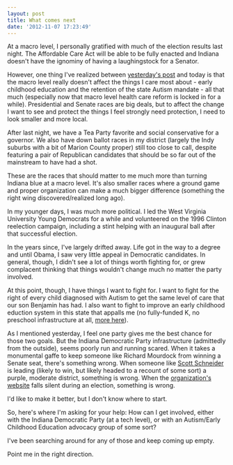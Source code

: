 ```yaml
---
layout: post
title: What comes next
date: '2012-11-07 17:23:49'
---
```


<p>At a macro level, I personally gratified with much of the election results last night. The Affordable Care Act will be able to be fully enacted and Indiana doesn't have the ignominy of having a laughingstock for a Senator.</p>
<p>However, one thing I've realized between <a href="http://blog.chrisvannoy.com/2012/11/why-i-voted/">yesterday's post</a> and today is that the macro level really doesn't affect the things I care most about - early childhood education and the retention of the state Autism mandate - all that much (especially now that macro level health care reform is locked in for a while). Presidential and Senate races are big deals, but to affect the change I want to see and protect the things I feel strongly need protection, I need to look smaller and more local.</p>
<p>After last night, we have a Tea Party favorite and social conservative for a governor. We also have down ballot races in my district (largely the Indy suburbs with a bit of Marion County proper) still too close to call, despite featuring a pair of Republican candidates that should be so far out of the mainstream to have had a shot.</p>
<p>These are the races that should matter to me much more than turning Indiana blue at a macro level. It's also smaller races where a ground game and proper organization can make a much bigger difference (something the right wing discovered/realized long ago).</p>
<p>In my younger days, I was much more political. I led the West Virginia University Young Democrats for a while and volunteered on the 1996 Clinton reelection campaign, including a stint helping with an inaugural ball after that successful election.</p>
<p>In the years since, I've largely drifted away. Life got in the way to a degree and until Obama, I saw very little appeal in Democratic candidates. In general, though, I didn't see a lot of things worth fighting for, or grew complacent thinking that things wouldn't change much no matter the party involved.</p>
<p>At this point, though, I have things I want to fight for. I want to fight for the right of every child diagnosed with Autism to get the same level of care that our son Benjamin has had. I also want to fight to improve an early childhood eduction system in this state that appalls me (no fully-funded K, no preschool infrastructure at all, <a href="http://www.childrensdefense.org/child-research-data-publications/data/state-data-repository/full-day-k/2012-indiana-full-day-k-factsheet.pdf">more here</a>).</p>
<p>As I mentioned yesterday, I feel one party gives me the best chance for those two goals. But the Indiana Democratic Party infrastructure (admittedly from the outside), seems poorly run and running scared. When it takes a monumental gaffe to keep someone like Richard Mourdock from winning a Senate seat, there's something wrong. When someone like <a href="http://www.indystar.com/article/20121006/NEWS08/210060326/Matthew-Tully-Indy-area-Dist-30-Senate-race-shaping-up-sharply-drawn-battle">Scott Schneider</a> is leading (likely to win, but likely headed to a recount of some sort) a purple, moderate district, something is wrong. When the <a href="http://indems.org/">organization's website</a> falls silent during an election, something is wrong.</p>
<p>I'd like to make it better, but I don't know where to start.</p>
<p>So, here's where I'm asking for your help: How can I get involved, either with the Indiana Democratic Party (at a tech level), or with an Autism/Early Childhood Education advocacy group of some sort?</p>
<p>I've been searching around for any of those and keep coming up empty.</p>
<p>Point me in the right direction.</p>
<p> </p>